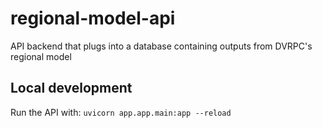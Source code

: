 # regional-model-api

API backend that plugs into a database containing outputs from DVRPC's regional model

## Local development

Run the API with: `uvicorn app.app.main:app --reload`
